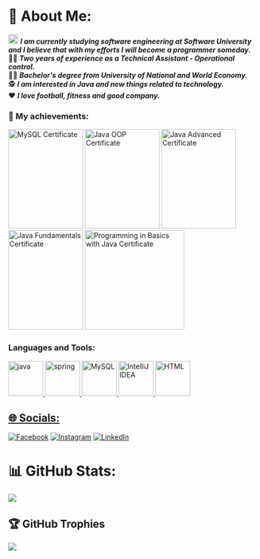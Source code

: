 # 💫 About Me:
<img src ="https://github.com/StefanHristov1997/StefanHristov1997/assets/133797718/4a7cc40b-0bcf-4068-8297-563d4d6df91c" width="20" height="20" /> <em> <strong> I am currently studying software engineering at Software University and I believe that with my efforts I will become a programmer someday.  </strong> </em> <br />
👨‍💼 <em> <strong> Two years of experience as a Technical Assistant - Operational control.</strong> </em> <br />
👨‍🎓 <em> <strong>Bachelor's degree from University of National and World Economy.</strong> </em> <br />
🕵️ <em> <strong> I am interested in Java and new things related to technology. </strong> </em> <br />
❤️ <em> <strong>I love football, fitness and good company. </strong> </em> <br />

### 🥳 My achievements:
<img src = "https://github.com/StefanHristov1997/StefanHristov1997/assets/133797718/84aea044-11d5-4226-a800-f282aa102123" alt="MySQL Certificate" width="150" height="200" />
<img src = "https://github.com/StefanHristov1997/StefanHristov1997/assets/133797718/59b04347-9cf0-4b61-a2e2-aa30633b1b2d" alt="Java OOP Certificate" width="150" height="200" />
<img src = "https://github.com/StefanHristov1997/Java_Advanced_Course/assets/133797718/c13421c3-a433-409f-845c-ca7f0d3e30fb" alt="Java Advanced Certificate" width="150" height="200" />
<img src="https://github.com/StefanHristov1997/StefanHristov1997/assets/133797718/3de9447f-c3e5-47a5-964d-9c492b9d4a5c" alt="Java Fundamentals Certificate" width="150" height="200" />
<img src = "https://github.com/StefanHristov1997/Programming_In_Basics_Course/assets/133797718/6b3b5f3f-ee4a-41d8-8ca4-48adfa47b84a" alt="Programming in Basics with Java Certificate" weidth = "150" height = "200" />

<h3 align="left">Languages and Tools:</h3>
<a href="https://www.java.com" target="_blank" rel="noreferrer"> <img src="https://github.com/StefanHristov1997/StefanHristov1997/assets/133797718/2a27dfd8-335e-4497-9010-d57adb80e964" alt="java" width="70" height="70"/>
<a href="https://spring.io/projects/spring-framework" target="_blank" rel="noreferrer"> <img src="https://github.com/StefanHristov1997/StefanHristov1997/assets/133797718/06a23294-456f-4158-84f0-3fc91d575b5a" alt="spring" width="70" height="70"/>
<a href="https://www.mysql.com" target="_blank" rel="noreferrer"> <img src="https://github.com/StefanHristov1997/StefanHristov1997/assets/133797718/7b39b9b9-a0db-46d4-bcc9-037ee1f07013" alt="MySQL" width="70" height="70"/> 
<a href="https://www.jetbrains.com" target="_blank" rel="noreferrer"> <img src="https://github.com/StefanHristov1997/StefanHristov1997/assets/133797718/5ba4cf23-875d-4130-9a17-cc4ffce3084d" alt="IntelliJ IDEA" width="70" height="70" />
<a href="https://developer.mozilla.org/en-US/docs/Web/HTML"> <img src="https://github.com/StefanHristov1997/StefanHristov1997/assets/133797718/a68a4640-964a-4e8f-ad74-0abf7a843448" alt="HTML" widht="70" height="70" />


## 🌐 Socials:
[![Facebook](https://img.shields.io/badge/Facebook-%231877F2.svg?logo=Facebook&logoColor=white)](https://www.facebook.com/stefan.hristov.336?sk=wall&notif_id=1670657194203488&notif_t=wall&ref=notif) [![Instagram](https://img.shields.io/badge/Instagram-%23E4405F.svg?logo=Instagram&logoColor=white)](https://instagram.com/s_hristov_) [![LinkedIn](https://img.shields.io/badge/LinkedIn-%230077B5.svg?logo=linkedin&logoColor=white)](https://www.linkedin.com/in/stefan-hristov-5a2a36299/) 
# 📊 GitHub Stats:
![](https://github-readme-stats.vercel.app/api?username=StefanHristov1997&theme=monokai&hide_border=false&include_all_commits=false&count_private=false)<br/>

## 🏆 GitHub Trophies
![](https://github-profile-trophy.vercel.app/?username=StefanHristov1997&theme=dark&no-frame=false&no-bg=true&margin-w=4)


<!-- Proudly created with GPRM ( https://gprm.itsvg.in ) -->
